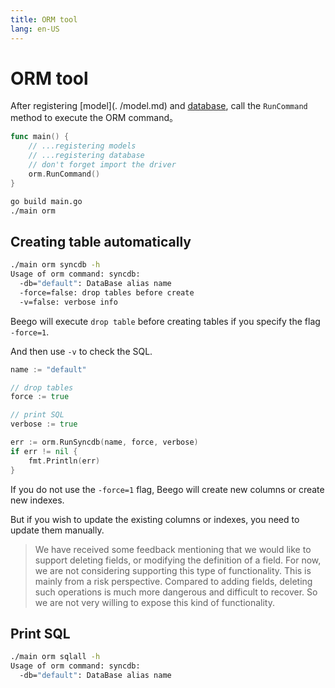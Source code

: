 ```yaml
---
title: ORM tool
lang: en-US
---
```


# ORM tool

After registering [model](. /model.md) and [database](./db.md), call the `RunCommand` method to execute the ORM command。

```go
func main() {
	// ...registering models
    // ...registering database
    // don't forget import the driver
	orm.RunCommand()
}
```

```bash
go build main.go
./main orm
```

## Creating table automatically

```bash
./main orm syncdb -h
Usage of orm command: syncdb:
  -db="default": DataBase alias name
  -force=false: drop tables before create
  -v=false: verbose info
```
Beego will execute `drop table` before creating tables if you specify the flag `-force=1`.

And then use `-v` to check the SQL.

```go
name := "default"

// drop tables
force := true

// print SQL
verbose := true

err := orm.RunSyncdb(name, force, verbose)
if err != nil {
	fmt.Println(err)
}
```
If you do not use the `-force=1` flag, Beego will create new columns or create new indexes.

But if you wish to update the existing columns or indexes, you need to update them manually.

> We have received some feedback mentioning that we would like to support deleting fields, or modifying the definition of a field. For now, we are not considering supporting this type of functionality.
> This is mainly from a risk perspective. Compared to adding fields, deleting such operations is much more dangerous and difficult to recover. So we are not very willing to expose this kind of functionality.

## Print SQL

```bash
./main orm sqlall -h
Usage of orm command: syncdb:
  -db="default": DataBase alias name
```
